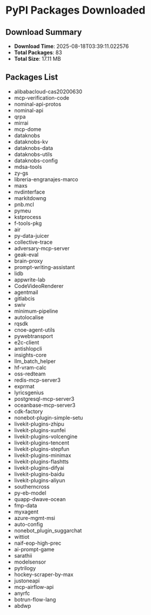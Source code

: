 # PyPI Packages Downloaded

## Download Summary
- **Download Time**: 2025-08-18T03:39:11.022576
- **Total Packages**: 83
- **Total Size**: 17.11 MB

## Packages List
- alibabacloud-cas20200630
- mcp-verification-code
- nominal-api-protos
- nominal-api
- qrpa
- mirrai
- mcp-dome
- dataknobs
- dataknobs-kv
- dataknobs-data
- dataknobs-utils
- dataknobs-config
- mdsa-tools
- zy-gs
- libreria-engranajes-marco
- maxs
- nvdinterface
- markitdowng
- pnb.mcl
- pymeu
- kstprocess
- f-tools-pkg
- air
- py-data-juicer
- collective-trace
- adversary-mcp-server
- geak-eval
- brain-proxy
- prompt-writing-assistant
- lidb
- appwrite-lab
- CodeVideoRenderer
- agentmail
- gitlabcis
- swiv
- minimum-pipeline
- autolocalise
- rqsdk
- cnoe-agent-utils
- pywebtransport
- e2c-client
- antishlopcli
- insights-core
- llm_batch_helper
- hf-vram-calc
- oss-redteam
- redis-mcp-server3
- exprmat
- lyricsgenius
- postgresql-mcp-server3
- oceanbase-mcp-server3
- cdk-factory
- nonebot-plugin-simple-setu
- livekit-plugins-zhipu
- livekit-plugins-xunfei
- livekit-plugins-volcengine
- livekit-plugins-tencent
- livekit-plugins-stepfun
- livekit-plugins-minimax
- livekit-plugins-flashtts
- livekit-plugins-difyai
- livekit-plugins-baidu
- livekit-plugins-aliyun
- southerncross
- py-eb-model
- quapp-dwave-ocean
- fmp-data
- myxagent
- azure-mgmt-msi
- auto-config
- nonebot_plugin_suggarchat
- wittiot
- naif-eop-high-prec
- ai-prompt-game
- sarathii
- modelsensor
- pytrilogy
- hockey-scraper-by-max
- justoneapi
- mcp-airflow-api
- anyrfc
- botrun-flow-lang
- abdwp
